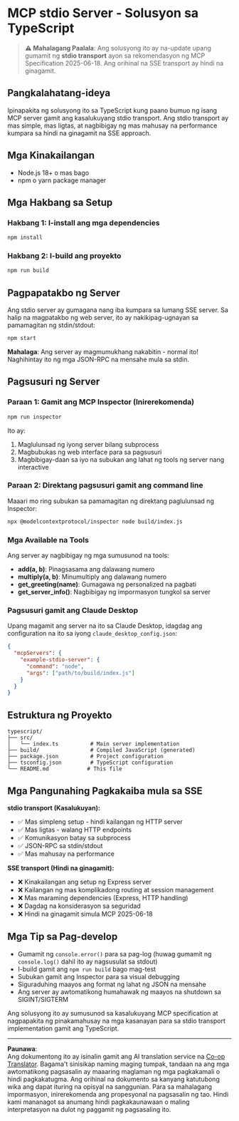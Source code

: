 <!--
CO_OP_TRANSLATOR_METADATA:
{
  "original_hash": "9d799c4a30a8383e0a74af9153262972",
  "translation_date": "2025-08-26T20:12:26+00:00",
  "source_file": "03-GettingStarted/05-stdio-server/solution/typescript/README.md",
  "language_code": "tl"
}
-->
# MCP stdio Server - Solusyon sa TypeScript

> **⚠️ Mahalagang Paalala**: Ang solusyong ito ay na-update upang gumamit ng **stdio transport** ayon sa rekomendasyon ng MCP Specification 2025-06-18. Ang orihinal na SSE transport ay hindi na ginagamit.

## Pangkalahatang-ideya

Ipinapakita ng solusyong ito sa TypeScript kung paano bumuo ng isang MCP server gamit ang kasalukuyang stdio transport. Ang stdio transport ay mas simple, mas ligtas, at nagbibigay ng mas mahusay na performance kumpara sa hindi na ginagamit na SSE approach.

## Mga Kinakailangan

- Node.js 18+ o mas bago
- npm o yarn package manager

## Mga Hakbang sa Setup

### Hakbang 1: I-install ang mga dependencies

```bash
npm install
```

### Hakbang 2: I-build ang proyekto

```bash
npm run build
```

## Pagpapatakbo ng Server

Ang stdio server ay gumagana nang iba kumpara sa lumang SSE server. Sa halip na magpatakbo ng web server, ito ay nakikipag-ugnayan sa pamamagitan ng stdin/stdout:

```bash
npm start
```

**Mahalaga**: Ang server ay magmumukhang nakabitin - normal ito! Naghihintay ito ng mga JSON-RPC na mensahe mula sa stdin.

## Pagsusuri ng Server

### Paraan 1: Gamit ang MCP Inspector (Inirerekomenda)

```bash
npm run inspector
```

Ito ay:
1. Maglulunsad ng iyong server bilang subprocess
2. Magbubukas ng web interface para sa pagsusuri
3. Magbibigay-daan sa iyo na subukan ang lahat ng tools ng server nang interactive

### Paraan 2: Direktang pagsusuri gamit ang command line

Maaari mo ring subukan sa pamamagitan ng direktang paglulunsad ng Inspector:

```bash
npx @modelcontextprotocol/inspector node build/index.js
```

### Mga Available na Tools

Ang server ay nagbibigay ng mga sumusunod na tools:

- **add(a, b)**: Pinagsasama ang dalawang numero
- **multiply(a, b)**: Minumultiply ang dalawang numero  
- **get_greeting(name)**: Gumagawa ng personalized na pagbati
- **get_server_info()**: Nagbibigay ng impormasyon tungkol sa server

### Pagsusuri gamit ang Claude Desktop

Upang magamit ang server na ito sa Claude Desktop, idagdag ang configuration na ito sa iyong `claude_desktop_config.json`:

```json
{
  "mcpServers": {
    "example-stdio-server": {
      "command": "node",
      "args": ["path/to/build/index.js"]
    }
  }
}
```

## Estruktura ng Proyekto

```
typescript/
├── src/
│   └── index.ts          # Main server implementation
├── build/                # Compiled JavaScript (generated)
├── package.json          # Project configuration
├── tsconfig.json         # TypeScript configuration
└── README.md            # This file
```

## Mga Pangunahing Pagkakaiba mula sa SSE

**stdio transport (Kasalukuyan):**
- ✅ Mas simpleng setup - hindi kailangan ng HTTP server
- ✅ Mas ligtas - walang HTTP endpoints
- ✅ Komunikasyon batay sa subprocess
- ✅ JSON-RPC sa stdin/stdout
- ✅ Mas mahusay na performance

**SSE transport (Hindi na ginagamit):**
- ❌ Kinakailangan ang setup ng Express server
- ❌ Kailangan ng mas komplikadong routing at session management
- ❌ Mas maraming dependencies (Express, HTTP handling)
- ❌ Dagdag na konsiderasyon sa seguridad
- ❌ Hindi na ginagamit simula MCP 2025-06-18

## Mga Tip sa Pag-develop

- Gumamit ng `console.error()` para sa pag-log (huwag gumamit ng `console.log()` dahil ito ay nagsusulat sa stdout)
- I-build gamit ang `npm run build` bago mag-test
- Subukan gamit ang Inspector para sa visual debugging
- Siguraduhing maayos ang format ng lahat ng JSON na mensahe
- Ang server ay awtomatikong humahawak ng maayos na shutdown sa SIGINT/SIGTERM

Ang solusyong ito ay sumusunod sa kasalukuyang MCP specification at nagpapakita ng pinakamahusay na mga kasanayan para sa stdio transport implementation gamit ang TypeScript.

---

**Paunawa**:  
Ang dokumentong ito ay isinalin gamit ang AI translation service na [Co-op Translator](https://github.com/Azure/co-op-translator). Bagama't sinisikap naming maging tumpak, tandaan na ang mga awtomatikong pagsasalin ay maaaring maglaman ng mga pagkakamali o hindi pagkakatugma. Ang orihinal na dokumento sa kanyang katutubong wika ang dapat ituring na opisyal na sanggunian. Para sa mahalagang impormasyon, inirerekomenda ang propesyonal na pagsasalin ng tao. Hindi kami mananagot sa anumang hindi pagkakaunawaan o maling interpretasyon na dulot ng paggamit ng pagsasaling ito.